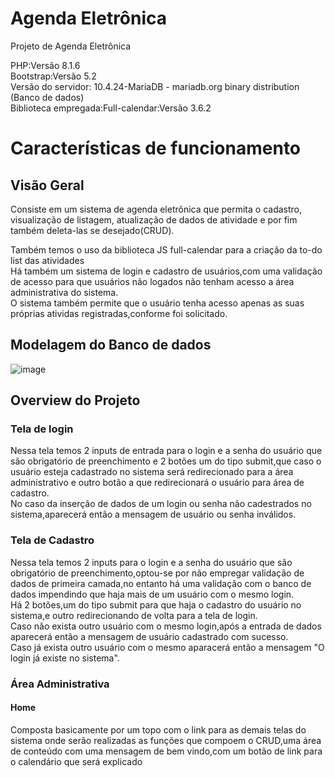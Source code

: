 # Agenda Eletrônica
Projeto de Agenda Eletrônica
<br>

PHP:Versão 8.1.6
<br>
Bootstrap:Versão 5.2
<br>
Versão do servidor: 10.4.24-MariaDB - mariadb.org binary distribution (Banco de dados)
<br>
Biblioteca empregada:Full-calendar:Versão 3.6.2 

# Características de funcionamento

## Visão Geral

Consiste em um sistema de agenda eletrônica que permita o cadastro, visualização de listagem, atualização de dados de atividade e por fim também deleta-las se desejado(CRUD).
<br>

Também temos o uso da biblioteca JS full-calendar para a criação da to-do list das atividades
<br>
Há também um sistema de login e cadastro de usuários,com uma validação de acesso para que usuários não logados não tenham acesso a área administrativa do sistema.
<br>
O sistema também permite que o usuário tenha acesso apenas as suas próprias atividas registradas,conforme foi solicitado.

## Modelagem do Banco de dados

![image](https://user-images.githubusercontent.com/96155029/192920018-4b242f74-655b-44e4-bd4f-bf64db01d125.png)

## Overview do Projeto
### Tela de login
Nessa tela temos 2 inputs de entrada para o login e a senha do usuário que são obrigatório de preenchimento e 2 botões um do tipo submit,que caso o usuário esteja cadastrado no sistema será redirecionado para a área administrativo e outro botão a que redirecionará o usuário para área de cadastro.
<br>
No caso da inserção de dados de um login ou senha não cadestrados no sistema,aparecerá então a mensagem de usuário ou senha inválidos.

### Tela de Cadastro
Nessa tela temos 2 inputs para o login e a senha do usuário que são obrigatório de preenchimento,optou-se por não empregar validação de dados de primeira camada,no entanto há uma validação com o banco de dados impendindo que haja mais de um usuário com o mesmo login.
<br>
Há 2 botões,um do tipo submit para que haja o cadastro do usuário no sistema,e outro redirecionando de volta para a tela de login.
<br>
Caso não exista outro usuário com o mesmo login,após a entrada de dados aparecerá então a mensagem de usuário cadastrado com sucesso.
<br>
Caso já exista outro usuário com o mesmo aparacerá então a mensagem "O login já existe no sistema".

### Área Administrativa

#### Home

Composta basicamente por um topo com o link para as demais telas do sistema onde serão realizadas as funções que compoem o CRUD,uma área de conteúdo com uma mensagem de bem vindo,com um botão de link para o calendário que será explicado
